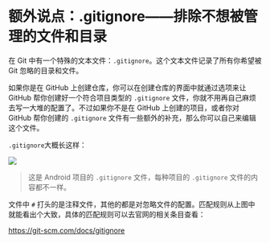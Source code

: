 
# 额外说点：.gitignore——排除不想被管理的文件和目录

在 Git 中有一个特殊的文本文件：`.gitignore`。这个文本文件记录了所有你希望被 Git 忽略的目录和文件。

如果你是在 GitHub 上创建仓库，你可以在创建仓库的界面中就通过选项来让 GitHub 帮你创建好一个符合项目类型的 `.gitignore` 文件，你就不用再自己麻烦去写一大堆的配置了。不过如果你不是在 GitHub 上创建的项目，或者你对 GitHub 帮你创建的 `.gitignore` 文件有一些额外的补充，那么你可以自己来编辑这个文件。

`.gitignore`大概长这样：

![](https://user-gold-cdn.xitu.io/2017/11/22/15fe3f2100f33d2a?w=417&h=425&f=jpeg&s=52808)

> 这是 Android 项目的 `.gitignore` 文件，每种项目的 `.gitignore` 文件的内容都不一样。

文件中 `#` 打头的是注释文件，其他的都是对忽略文件的配置。匹配规则从上图中就能看出个大致，具体的匹配规则可以去官网的相关条目查看：

https://git-scm.com/docs/gitignore